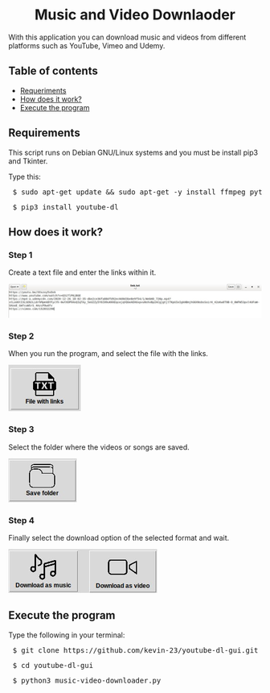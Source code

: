 <h1 align="center"> Music and Video Downlaoder </h1>
<p> With this application you can download music
    and videos from different platforms such as YouTube, Vimeo and Udemy. </p>
<h2> Table of contents </h2>
<ul> <li> <a href="#RQ"> Requeriments </a> </li>
<li> <a href="#SP"> How does it work? </a> </li>
<li> <a href="#EP"> Execute the program </a> </li> </ul>

<h2 id="RQ"> Requirements </h2>
<p> This script runs on Debian GNU/Linux systems and
    you must be install pip3 and Tkinter. </p>
<p> Type this: </p>
<pre> $ sudo apt-get update && sudo apt-get -y install ffmpeg python3-pip python3-tk </pre>
<pre> $ pip3 install youtube-dl </pre>
<h2 id="SP"> How does it work? </h2>
<h3> Step 1 </h3>
<p> Create a text file and enter the links within it. </p>
<img src="images/1.jpeg">
<h3> Step 2 </h3>
<p> When you run the program,
    and select the file with the links. </p>
<img src="images/2.jpeg">
<h3> Step 3 </h3>
<p> Select the folder where the 					
    videos or songs are saved. </p>
<img src="images/3.jpeg">
<h3> Step 4 </h3>
<p> Finally select the download option
    of the selected format and wait. </p>
<img src="images/4.jpeg">

<h2 id="EP"> Execute the program </h2>
<p> Type the following in your terminal: </p>
<pre> $ git clone https://github.com/kevin-23/youtube-dl-gui.git </pre>
<pre> $ cd youtube-dl-gui </pre>
<pre> $ python3 music-video-downloader.py </pre>

